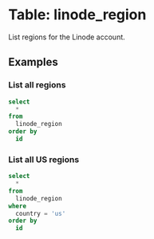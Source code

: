 # Table: linode_region

List regions for the Linode account.

## Examples

### List all regions

```sql
select
  *
from
  linode_region
order by
  id
```

### List all US regions

```sql
select
  *
from
  linode_region
where
  country = 'us'
order by
  id
```

